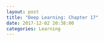 ```yaml
---
layout: post
title: "Deep Learning: Chapter 17"
date: 2017-12-02 20:38:00
categories: Learning
---
```

